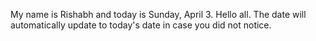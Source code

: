 My name is Rishabh and today is Sunday, April 3. Hello all. The date will automatically update to today's date in case you did not notice.
